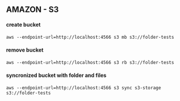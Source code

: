 ## AMAZON - S3
#### create bucket
``` 
aws --endpoint-url=http://localhost:4566 s3 mb s3://folder-tests
``` 
#### remove bucket
``` 
aws --endpoint-url=http://localhost:4566 s3 rb s3://folder-tests
```
#### syncronized bucket with folder and files
``` 
aws --endpoint-url=http://localhost:4566 s3 sync s3-storage s3://folder-tests 
```